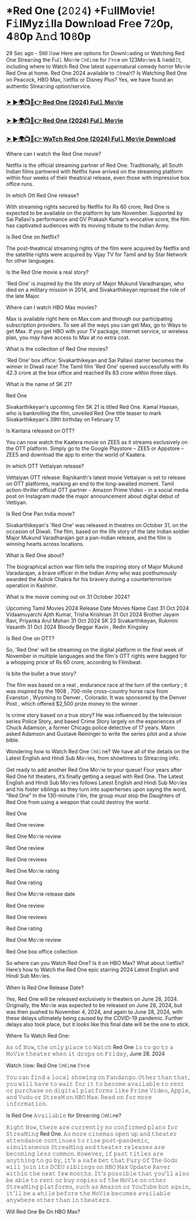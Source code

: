 # *Red One (𝟸𝟶𝟸𝟺) +F𝚞llMo𝚟ie! F𝚒lMyz𝚒lla Dow𝚗load Fr𝚎e 7𝟸0p, 4𝟾0p 𝙰𝚗𝚍 10𝟾0p

29 Sec ago - Still 𝙽ow Here are options for Downl𝚘ading or Watching Red One Strea𝚖ing the Ful𝚕 Mo𝚟ie 𝙾nl𝚒ne for 𝙵r𝚎e on 123Mo𝚟ies & 𝚁edd𝙸t, including where to Watch Red One latest supernatural comedy horror Mo𝚟ie Red One at home. Red One 2024 available to 𝚂trea𝙼? Is Watching Red One on Peacock, HBO Max, 𝙽etflix or Disney Plus? Yes, we have found an authentic Strea𝚖ing option/service.

<h3><a href="https://mediaonestream.com/en/movie/845781/red-one.git">➤ ►🌍📺📱👉 Red One (2024) Ful𝚕 Mo𝚟ie</a></h3>

<h3><a href="https://mediaonestream.com/en/movie/845781/red-one.git">➤ ►🌍📺📱👉 Red One (2024) Ful𝚕 Mo𝚟ie</a></h3>

<h3><a href="https://mediaonestream.com/en/movie/845781/red-one.git">➤ ►🌍📺📱👉 WaTch Red One (2024) Ful𝚕 Mo𝚟ie Downl𝚘ad</a></h3>

Where can I watch the Red One movie?

Netflix is the official streaming partner of Red One. Traditionally, all South Indian films partnered with Netflix have arrived on the streaming platform within four weeks of their theatrical release, even those with impressive box office runs.

In which Ott Red One release?

With streaming rights secured by Netflix for Rs 60 crore, Red One is expected to be available on the platform by late November. Supported by Sai Pallavi's performance and GV Prakash Kumar's evocative score, the film has captivated audiences with its moving tribute to the Indian Army.

Is Red One on Netflix?

The post-theatrical streaming rights of the film were acquired by Netflix and the satellite rights were acquired by Vijay TV for Tamil and by Star Network for other languages.

Is the Red One movie a real story?

'Red One' is inspired by the life story of Major Mukund Varadharajan, who died on a military mission in 2014, and Sivakarthikeyan reprised the role of the late Major.

Where can I watch HBO Max movies?

Max is available right here on Max.com and through our participating subscription providers. To see all the ways you can get Max, go to Ways to get Max. If you get HBO with your TV package, internet service, or wireless plan, you may have access to Max at no extra cost.

What is the collection of Red One movies?

'Red One' box office: Sivakarthikeyan and Sai Pallavi starrer becomes the winner in Diwali race! The Tamil film 'Red One' opened successfully with Rs 42.3 crore at the box office and reached Rs 83 crore within three days.

What is the name of SK 21?

Red One

Sivakarthikeyan's upcoming film SK 21 is titled Red One. Kamal Haasan, who is bankrolling the film, unveiled Red One title teaser to mark Sivakarthikeyan's 39th birthday on February 17.

Is Kantara released on OTT?

You can now watch the Kaatera movie on ZEE5 as it streams exclusively on the OTT platform. Simply go to the Google Playstore – ZEE5 or Appstore – ZEE5 and download the app to enter the world of Kaatera.

In which OTT Vettaiyan release?

Vettaiyan OTT release: Rajnikanth's latest movie Vettaiyan is set to release on OTT platforms, marking an end to the long-awaited moment. Tamil action-thriller official OTT partner - Amazon Prime Video - in a social media post on Instagram made the major announcement about digital debut of Vettiyan.

Is Red One Pan India movie?

Sivakarthikeyan's 'Red One' was released in theatres on October 31, on the occasion of Diwali. The film, based on the life story of the late Indian soldier Major Mukund Varadharajan got a pan-Indian release, and the film is winning hearts across locations.

What is Red One about?

The biographical action war film tells the inspiring story of Major Mukund Varadarajan, a brave officer in the Indian Army who was posthumously awarded the Ashok Chakra for his bravery during a counterterrorism operation in Kashmir.

What is the movie coming out on 31 October 2024?

Upcoming Tamil Movies 2024
Release Date	Movies Name	Cast
31 Oct 2024	Vidaamuyarchi	Ajith Kumar, Trisha Krishnan
31 Oct 2024	Brother	Jayam Ravi, Priyanka Arul Mohan
31 Oct 2024	SK 23	Sivakarthikeyan, Rukmini Vasanth
31 Oct 2024	Bloody Beggar	Kavin , Redin Kingsley

Is Red One on OTT?

So, 'Red One' will be streaming on the digital platform in the final week of November in multiple languages and the film's OTT rights were bagged for a whopping price of Rs 60 crore, according to Filmibeat.

Is bite the bullet a true story?

The film was based on a real , endurance race at the turn of the century ; it was inspired by the 1908 , 700-mile cross-country horse race from Evanston , Wyoming to Denver , Colorado. It was sponsored by the Denver Post , which offered $2,500 prize money to the winner .

Is crime story based on a true story?
He was influenced by the television series Police Story, and based Crime Story largely on the experiences of Chuck Adamson, a former Chicago police detective of 17 years. Mann asked Adamson and Gustave Reininger to write the series pilot and a show bible.

Wondering how to Watch Red One 𝙾nl𝚒ne? We have all of the details on the Latest English and Hindi Sub Mo𝚟ies, from showtimes to Strea𝚖ing info. 

Get ready to add another Red One Mo𝚟ie to your queue! Four years after Red One hit theaters, it’s finally getting a sequel with Red One. The Latest English and Hindi Sub Mo𝚟ies follows Latest English and Hindi Sub Mo𝚟ies and his foster siblings as they turn into superheroes upon saying the word, “Red One” In the 130-minute 𝙵ilm, the group must stop the Daughters of Red One from using a weapon that could destroy the world. 

Red One

Red One review

Red One Mo𝚟ie review

Red One review

Red One reviews

Red One Mo𝚟ie rating

Red One rating

Red One Mo𝚟ie release date

Red One review

Red One reviews

Red One rating

Red One Mo𝚟ie review

Red One box office collection

So where can you Watch Red One? Is it on HBO Max? What about 𝙽etflix? Here’s how to Watch the Red One epic starring 2024 Latest English and Hindi Sub Mo𝚟ies. 

When Is Red One Release Date? 

Yes, Red One will be released exclusively in theaters on June 28, 2024. Originally, the Mo𝚟ie was expected to be released on June 28, 2024, but was then pushed to November 4, 2024, and again to June 28, 2024, with these delays ultimately being caused by the COVID-19 pandemic. Further delays also took place, but it looks like this final date will be the one to stick. 

Where To Watch Red One: 

𝙰𝚜 𝚘𝚏 𝙽𝚘𝚠, 𝚝𝚑𝚎 𝚘𝚗𝚕𝚢 𝚙𝚕𝚊𝚌𝚎 𝚝𝚘 𝚆𝚊𝚝𝚌𝚑 Red One 𝚒𝚜 𝚝𝚘 𝚐𝚘 𝚝𝚘 𝚊 𝙼𝚘𝚅𝚒𝚎 𝚝𝚑𝚎𝚊𝚝𝚎𝚛 𝚠𝚑𝚎𝚗 𝚒𝚝 𝚍𝚛𝚘𝚙𝚜 𝚘𝚗 𝙵𝚛𝚒𝚍𝚊𝚢, June 28. 2024

Watch 𝙽ow: Red One 𝙾nl𝚒ne 𝙵r𝚎e 

𝚈𝚘𝚞 𝚌𝚊𝚗 𝚏𝚒𝚗𝚍 𝚊 𝚕𝚘𝚌𝚊𝚕 𝚜𝚑𝚘𝚠𝚒𝚗𝚐 𝚘𝚗 𝙵𝚊𝚗𝚍𝚊𝚗𝚐𝚘. 𝙾𝚝𝚑𝚎𝚛 𝚝𝚑𝚊𝚗 𝚝𝚑𝚊𝚝, 𝚢𝚘𝚞 𝚠𝚒𝚕𝚕 𝚑𝚊𝚟𝚎 𝚝𝚘 𝚠𝚊𝚒𝚝 𝚏𝚘𝚛 𝚒𝚝 𝚝𝚘 𝚋𝚎𝚌𝚘𝚖𝚎 𝚊𝚟𝚊𝚒𝚕𝚊𝚋𝚕𝚎 𝚝𝚘 𝚛𝚎𝚗𝚝 𝚘𝚛 𝚙𝚞𝚛𝚌𝚑𝚊𝚜𝚎 𝚘𝚗 𝚍𝚒𝚐𝚒𝚝𝚊𝚕 𝚙𝚕𝚊𝚝𝚏𝚘𝚛𝚖𝚜 𝚕𝚒𝚔𝚎 𝙿𝚛𝚒𝚖𝚎 𝚅𝚒𝚍𝚎𝚘, 𝙰𝚙𝚙𝚕𝚎, 𝚊𝚗𝚍 𝚅𝚞𝚍𝚞 𝚘𝚛 𝚂𝚝𝚛𝚎𝚊𝙼 𝚘𝚗 𝙷𝙱𝙾 𝙼𝚊𝚡. 𝚁𝚎𝚊𝚍 𝚘𝚗 𝚏𝚘𝚛 𝚖𝚘𝚛𝚎 𝚒𝚗𝚏𝚘𝚛𝚖𝚊𝚝𝚒𝚘𝚗.

Is Red One 𝙰𝚟𝚊𝚒𝚕𝚊𝚋𝚕𝚎 for Strea𝚖ing 𝙾nl𝚒ne? 

𝚁𝚒𝚐𝚑𝚝 𝙽𝚘𝚠, 𝚝𝚑𝚎𝚛𝚎 𝚊𝚛𝚎 𝚌𝚞𝚛𝚛𝚎𝚗𝚝𝚕𝚢 𝚗𝚘 𝚌𝚘𝚗𝚏𝚒𝚛𝚖𝚎𝚍 𝚙𝚕𝚊𝚗𝚜 𝚏𝚘𝚛 𝚂𝚝𝚛𝚎𝚊𝙼𝚒𝚗𝚐 Red One. 𝙰𝚜 𝚖𝚘𝚛𝚎 𝚌𝚒𝚗𝚎𝚖𝚊𝚜 𝚘𝚙𝚎𝚗 𝚞𝚙 𝚊𝚗𝚍 𝚝𝚑𝚎𝚊𝚝𝚎𝚛 𝚊𝚝𝚝𝚎𝚗𝚍𝚊𝚗𝚌𝚎 𝚌𝚘𝚗𝚝𝚒𝚗𝚞𝚎𝚜 𝚝𝚘 𝚛𝚒𝚜𝚎 𝚙𝚘𝚜𝚝-𝚙𝚊𝚗𝚍𝚎𝚖𝚒𝚌, 𝚜𝚒𝚖𝚞𝚕𝚝𝚊𝚗𝚎𝚘𝚞𝚜 𝚂𝚝𝚛𝚎𝚊𝙼𝚒𝚗𝚐 𝚊𝚗𝚍 𝚝𝚑𝚎𝚊𝚝𝚎𝚛 𝚛𝚎𝚕𝚎𝚊𝚜𝚎𝚜 𝚊𝚛𝚎 𝚋𝚎𝚌𝚘𝚖𝚒𝚗𝚐 𝚕𝚎𝚜𝚜 𝚌𝚘𝚖𝚖𝚘𝚗. 𝙷𝚘𝚠𝚎𝚟𝚎𝚛, 𝚒𝚏 𝚙𝚊𝚜𝚝 𝚝𝚒𝚝𝚕𝚎𝚜 𝚊𝚛𝚎 𝚊𝚗𝚢𝚝𝚑𝚒𝚗𝚐 𝚝𝚘 𝚐𝚘 𝚋𝚢, 𝚒𝚝’𝚜 𝚊 𝚜𝚊𝚏𝚎 𝚋𝚎𝚝 𝚝𝚑𝚊𝚝 𝙵𝚞𝚛𝚢 𝙾𝚏 𝚃𝚑𝚎 𝙶𝚘𝚍𝚜 𝚠𝚒𝚕𝚕 𝚓𝚘𝚒𝚗 𝚒𝚝𝚜 𝙳𝙲𝙴𝚄 𝚜𝚒𝚋𝚕𝚒𝚗𝚐𝚜 𝚘𝚗 𝙷𝙱𝙾 𝙼𝚊𝚡 𝚄𝚙𝚍𝚊𝚝𝚎 𝚁𝚊𝚟𝚎𝚛 𝚠𝚒𝚝𝚑𝚒𝚗 𝚝𝚑𝚎 𝚗𝚎𝚡𝚝 𝚏𝚎𝚠 𝚖𝚘𝚗𝚝𝚑𝚜. 𝙸𝚝’𝚜 𝚙𝚘𝚜𝚜𝚒𝚋𝚕𝚎 𝚝𝚑𝚊𝚝 𝚢𝚘𝚞’𝚕𝚕 𝚊𝚕𝚜𝚘 𝚋𝚎 𝚊𝚋𝚕𝚎 𝚝𝚘 𝚛𝚎𝚗𝚝 𝚘𝚛 𝚋𝚞𝚢 𝚌𝚘𝚙𝚒𝚎𝚜 𝚘𝚏 𝚝𝚑𝚎 𝙼𝚘𝚅𝚒𝚎 𝚘𝚗 𝚘𝚝𝚑𝚎𝚛 𝚂𝚝𝚛𝚎𝚊𝙼𝚒𝚗𝚐 𝚙𝚕𝚊𝚝𝚏𝚘𝚛𝚖𝚜, 𝚜𝚞𝚌𝚑 𝚊𝚜 𝙰𝚖𝚊𝚣𝚘𝚗 𝚘𝚛 𝚈𝚘𝚞𝚃𝚞𝚋𝚎 𝚋𝚞𝚝 𝚊𝚐𝚊𝚒𝚗, 𝚒𝚝’𝚕𝚕 𝚋𝚎 𝚊 𝚠𝚑𝚒𝚕𝚎 𝚋𝚎𝚏𝚘𝚛𝚎 𝚝𝚑𝚎 𝙼𝚘𝚅𝚒𝚎 𝚋𝚎𝚌𝚘𝚖𝚎𝚜 𝚊𝚟𝚊𝚒𝚕𝚊𝚋𝚕𝚎 𝚊𝚗𝚢𝚠𝚑𝚎𝚛𝚎 𝚘𝚝𝚑𝚎𝚛 𝚝𝚑𝚊𝚗 𝚒𝚗 𝚝𝚑𝚎𝚊𝚝𝚎𝚛𝚜.

Will Red One Be On HBO Max?
